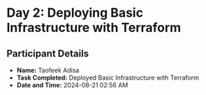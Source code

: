 # Day 2: Deploying Basic Infrastructure with Terraform

## Participant Details
  - **Name:** Taofeek Adisa 
  - **Task Completed:** Deployed Basic Infrastructure with Terraform
  - **Date and Time:** 2024-08-21 02:56 AM